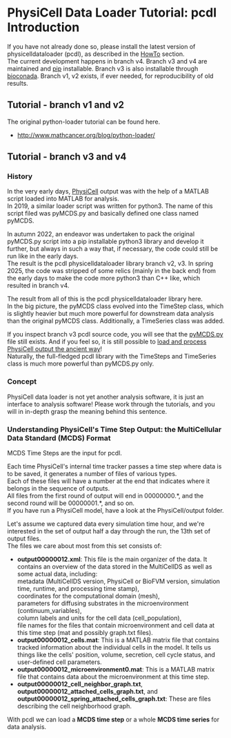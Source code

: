 # PhysiCell Data Loader Tutorial: pcdl Introduction

If you have not already done so, please install the latest version of physicelldataloader (pcdl),
as described in the [HowTo](https://github.com/elmbeech/physicelldataloader/blob/master/man/HOWTO.md) section.\
The current development happens in branch v4.
Branch v3 and v4 are maintained and [pip](https://pypi.org/project/pcdl/) installable.
Branch v3 is also installable through [bioconada](https://bioconda.github.io/).
Branch v1, v2 exists, if ever needed, for reproducibility of old results.


## Tutorial - branch v1 and v2
The original python-loader tutorial can be found here.
+ http://www.mathcancer.org/blog/python-loader/


## Tutorial - branch v3 and v4


### History

In the very early days, [PhysiCell](https://github.com/MathCancer/PhysiCell) output was with the help of a MATLAB script loaded into MATLAB for analysis.\
In 2019, a similar loader script was written for python3.
The name of this script filed was pyMCDS.py and basically defined one class named pyMCDS.

In autumn 2022, an endeavor was undertaken to pack the original pyMCDS.py script into a pip installable python3 library and develop it further, but always in such a way that, if necessary, the code could still be run like in the early days.\
The result is the pcdl physicelldataloader library branch v2, v3.
In spring 2025, the code was stripped of some relics (mainly in the back end) from the early days to make the code more python3 than C++ like, which resulted in branch v4.

The result from all of this is the pcdl physicelldataloader library here.\
In the big picture, the pyMCDS class evolved into the TimeStep class, which is slightly heavier but much more powerful for downstream data analysis than the original pyMCDS class.
Additionally, a TimeSeries class was added.

If you inspect branch v3 pcdl source code, you will see that the [pyMCDS.py](https://github.com/elmbeech/physicelldataloader/blob/v3/pcdl/pyMCDS.py) file still exists.
And if you feel so, it is still possible to [load and process PhysiCell output the ancient way](https://github.com/elmbeech/physicelldataloader/blob/master/man/HOWTO.md#how-to-run-physicelldataloader-like-in-the-early-days-before-autumn-2022)!\
Naturally, the full-fledged pcdl library with the TimeSteps and TimeSeries class is much more powerful than pyMCDS.py only.


### Concept

PhysiCell data loader is not yet another analysis software, it is just an interface to analysis software!
Please work through the tutorials, and you will in in-depth grasp the meaning behind this sentence.


### Understanding PhysiCell's Time Step Output: the MultiCellular Data Standard (MCDS) Format

MCDS Time Steps are the input for pcdl.

Each time PhysiCell's internal time tracker passes a time step where data is to be saved, it generates a number of files of various types.\
Each of these files will have a number at the end that indicates where it belongs in the sequence of outputs.\
All files from the first round of output will end in 00000000.\*, and the second round will be 00000001.\*, and so on.\
If you have run a PhysiCell model, have a look at the PhysiCell/output folder.

Let's assume we captured data every simulation time hour, and we're interested in the set of output half a day through the run, the 13th set of output files.\
The files we care about most from this set consists of:

+ **output00000012.xml**: This file is the main organizer of the data.
    It contains an overview of the data stored in the MultiCellDS as well as some actual data, including:\
    metadata (MultiCellDS version, PhysiCell or BioFVM version, simulation time, runtime, and processing time stamp),\
    coordinates for the computational domain (mesh),\
    parameters for diffusing substrates in the microenvironment (continuum\_variables),\
    column labels and units for the cell data (cell\_population),\
    file names for the files that contain microenvironment and cell data at this time step (mat and possibly graph.txt files).
+ **output00000012_cells.mat**: This is a MATLAB matrix file that contains tracked information about the individual cells in the model.
    It tells us things like the cells' position, volume, secretion, cell cycle status, and user-defined cell parameters.
+ **output00000012_microenvironment0.mat**: This is a MATLAB matrix file that contains data about the microenvironment at this time step.
+ **output00000012_cell_neighbor_graph.txt**, **output00000012_attached_cells_graph.txt**, and **output00000012_spring_attached_cells_graph.txt**: These are files describing the cell neighborhood graph.

With pcdl we can load a **MCDS time step** or a whole **MCDS time series** for data analysis.
